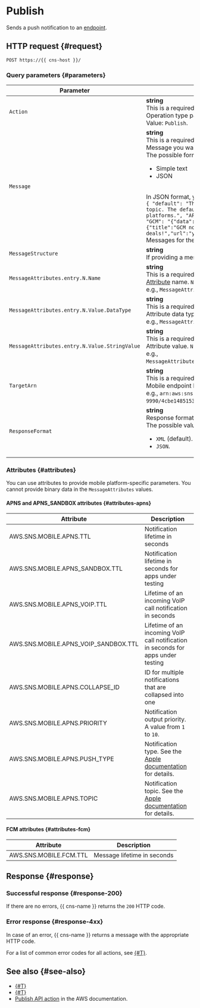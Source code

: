 # Publish

Sends a push notification to an [endpoint](../concepts/index.md#mobile-endpoints).

## HTTP request {#request}

```http
POST https://{{ cns-host }}/
```

### Query parameters {#parameters}

Parameter | Description
--- | ---
`Action` | **string**<br/>This is a required field.<br/>Operation type parameter.<br/>Value: `Publish`.
`Message` | **string**<br/>This is a required field.<br/>Message you want to send to the endpoint.<br/> The possible formats include:<ul><li>Simple text</li><li>JSON</li></ul><br/>In JSON format, you can optionally provide text for a specific mobile platform, e.g.:<br/>`{ "default": "This is the default message which must be present when publishing a message to a topic. The default message will only be used if a message is not present for one of the notification platforms.", "APNS": "{"aps":{"alert": "Check out these awesome deals!","url":"yandex.cloud"} }", "GCM": "{"data":{"message":"Check out these awesome deals!","url":"yandex.cloud"},"notification":{"title":"GCM notification title"}}" "HMS": "{"data":{"message":"Check out these awesome deals!","url":"yandex.cloud"},"notification":{"title":"HMS notification title"}}" }`<br/>Messages for the FCM and HMS platforms must contain at least one of these fields: `data` or `notification`.
`MessageStructure` | **string**<br/> If providing a message in JSON format in the `Message` field, set the `MessageStructure` field to `json`.
`MessageAttributes.entry.N.Name` | **string**<br/>This is a required field.<br/>[Attribute](#attributes) name. `N` is a numeric value.<br/>e.g., `MessageAttributes.entry.1.Name=FirstName&MessageAttributes.entry.2.Name=SecondName`.
`MessageAttributes.entry.N.Value.DataType` | **string**<br/>This is a required field.<br/>Attribute data type. `N` is a numeric value.<br/>e.g., `MessageAttributes.entry.1.Value.DataType=String&MessageAttributes.entry.2.Value.DataType=Number`.
`MessageAttributes.entry.N.Value.StringValue` | **string**<br/>This is a required field.<br/>Attribute value. `N` is a numeric value.<br/>e.g., `MessageAttributes.entry.1.Value.StringValue=background&MessageAttributes.entry.2.Value.StringValue=5`.
`TargetArn` | **string**<br/>This is a required field.<br/>Mobile endpoint ID (ARN).<br/>e.g., `arn:aws:sns::aoegtvhtp8ob********:endpoint/GCM/test-cns-9990/4cbe148515360244248c993abe0a12884d162bb15e87d6c16bd0c810********`.
`ResponseFormat` | **string**<br/>Response format.<br/>The possible values are:<ul><li>`XML` (default).</li><li>`JSON`.</li></ul>

### Attributes {#attributes}

You can use attributes to provide mobile platform-specific parameters. You cannot provide binary data in the `MessageAttributes` values.

#### APNS and APNS_SANDBOX attributes {#attributes-apns}

Attribute | Description
--- | ---
AWS.SNS.MOBILE.APNS.TTL | Notification lifetime in seconds
AWS.SNS.MOBILE.APNS_SANDBOX.TTL | Notification lifetime in seconds for apps under testing
AWS.SNS.MOBILE.APNS_VOIP.TTL | Lifetime of an incoming VoIP call notification in seconds
AWS.SNS.MOBILE.APNS_VOIP_SANDBOX.TTL | Lifetime of an incoming VoIP call notification in seconds for apps under testing
AWS.SNS.MOBILE.APNS.COLLAPSE_ID | ID for multiple notifications that are collapsed into one
AWS.SNS.MOBILE.APNS.PRIORITY | Notification output priority. A value from `1` to `10`.
AWS.SNS.MOBILE.APNS.PUSH_TYPE | Notification type. See the [Apple documentation](https://developer.apple.com/documentation/usernotifications/sending-notification-requests-to-apns#Know-when-to-use-push-types) for details.
AWS.SNS.MOBILE.APNS.TOPIC | Notification topic. See the [Apple documentation](https://developer.apple.com/documentation/usernotifications/sending-notification-requests-to-apns#Send-a-POST-request-to-APNs) for details.

#### FCM attributes {#attributes-fcm}

Attribute | Description
--- | ---
AWS.SNS.MOBILE.FCM.TTL | Message lifetime in seconds

## Response {#response}

### Successful response {#response-200}

If there are no errors, {{ cns-name }} returns the `200` HTTP code.

### Error response {#response-4xx}

In case of an error, {{ cns-name }} returns a message with the appropriate HTTP code.

For a list of common error codes for all actions, see [{#T}](common-errors.md).

## See also {#see-also}

* [{#T}](index.md)
* [{#T}](send-request.md)
* [Publish API action](https://docs.aws.amazon.com/sns/latest/api/API_Publish.html) in the AWS documentation.
